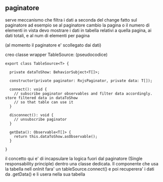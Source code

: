 ## paginatore

serve meccanismo che filtra i dati a seconda del change fatto sul paginatore
ad esempio se al paginatore cambio la pagina o il numero di elementi in vista
devo mostrare i dati in tabella relativi a quella pagina, ai dati totali, e al num di elementi per pagina

(al momento il paginatore e' scollegato dai dati)

creo classe wrapper TableSource: (pseudocodice)

```
export class TableSource<T> {

  private dataToShow: BehaviorSubject<T[]>;

  constructor(private paginator: RxjsPaginator, private data: T[]); 

  connect(): void {
    // subscribe paginator observables and filter data accordingly. store filtered data in dataToShow
    // so that table can use it
  }

  disconnect(): void {
    // unsubscribe paginator
  }

  getData(): Observable<T[]> {
    return this.dataToShow.asObservable();
  }

}
```

il concetto qui e' di incapsulare la logica fuori dal paginatore (Single responsability principle)
dentro una classe dedicata.
Il componente che usa la tabella nell onInit fara' un tableSource.connect() e poi recuperera' i dati da .getData()
e li usera nella sua tabella
